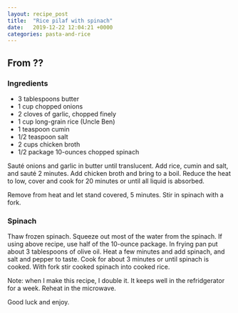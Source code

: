 ```yaml
---
layout: recipe_post
title:  "Rice pilaf with spinach"
date:   2019-12-22 12:04:21 +0000
categories: pasta-and-rice
---
```


## From ??
### Ingredients
* 3 tablespoons butter
* 1 cup chopped onions
* 2 cloves of garlic, chopped finely
* 1 cup long-grain rice (Uncle Ben)
* 1 teaspoon cumin
* 1/2 teaspoon salt
* 2 cups chicken broth
* 1/2 package 10-ounces chopped spinach


Sauté onions and garlic in butter until translucent. Add rice, cumin and salt, and sauté 2 minutes. Add chicken broth and bring to a boil. Reduce the heat to low, cover and cook for 20 minutes or until all liquid is absorbed.

Remove from heat and let stand covered, 5 minutes. Stir in spinach with a fork.

### Spinach


Thaw frozen spinach. Squeeze out most of the water from the spinach. If using above recipe, use half of the 10-ounce package. In frying pan put about 3 tablespoons of olive oil. Heat a few minutes and add spinach, and salt and pepper to taste. Cook for about 3 minutes or until spinach is cooked. With fork stir cooked spinach into cooked rice.

Note: when I make this recipe, I double it. It keeps well in the refridgerator for a week. Reheat in the microwave.

Good luck and enjoy.
